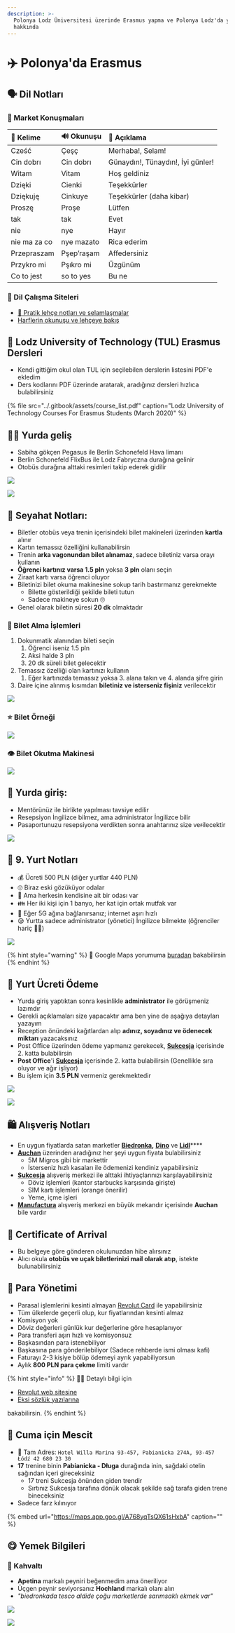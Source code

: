 ```yaml
---
description: >-
  Polonya Lodz Üniversitesi üzerinde Erasmus yapma ve Polonya Lodz'da yaşama
  hakkında
---
```


# ✈️ Polonya'da Erasmus

## 🗣 Dil Notları

### 🛒 Market Konuşmaları

| 💎 Kelime | 🔊 Okunuşu | 📝 Açıklama |
| :--- | :--- | :--- |
| Cześć | Çeşç | Merhaba!, Selam! |
| Cin dobrı | Cin dobrı | Günaydın!, Tünaydın!, İyi günler! |
| Witam | Vitam | Hoş geldiniz |
| Dzięki | Cienki | Teşekkürler |
| Dziękuję | Cinkuye | Teşekkürler \(daha kibar\) |
| Proszę | Proşe | Lütfen |
| tak | tak | Evet |
| nie | nye | Hayır |
| nie ma za co | nye mazato | Rica ederim |
| Przepraszam | Pşep’raşam | Affedersiniz |
| Przykro mi | Pşıkro mi | Üzgünüm |
| Co to jest | so to yes | Bu ne |

### 🔗 Dil Çalışma Siteleri

* [🌟 Pratik lehçe notları ve selamlaşmalar](http://lehceogren.blogspot.com/2012/01/lehcede-selamlasma-hatr-sorma.html)
* [Harflerin okunuşu ve lehçeye bakış](http://www.atilimceviri.com/index.php/ceviri-yapt-g-m-z-diller/item/403-polonyaca)

## 🏫 Lodz University of Technology \(TUL\) Erasmus Dersleri

* Kendi gittiğim okul olan TUL için seçilebilen derslerin listesini PDF'e ekledim
* Ders kodlarını PDF üzerinde aratarak, aradığınız dersleri hızlıca bulabilirsiniz

{% file src="../.gitbook/assets/course\_list.pdf" caption="Lodz University of Technology Courses For Erasmus Students \(March 2020\)" %}

## 🚶‍♂️ Yurda geliş

* Sabiha gökçen Pegasus ile Berlin Schonefeld Hava limanı
* Berlin Schonefeld FlixBus ile Lodz Fabryczna durağına gelinir
* Otobüs durağına alttaki resimleri takip ederek gidilir

![](../.gitbook/assets/lodz_bus_1.png)

![](../.gitbook/assets/lodz_bus_2.png)

## 🚌 Seyahat Notları:

* Biletler otobüs veya trenin içerisindeki bilet makineleri üzerinden **kartla** alınır
* Kartın temassız özelliğini kullanabilirsin
* Trenin **arka vagonundan bilet alınamaz**, sadece biletiniz varsa orayı kullanın
* **Öğrenci kartınız varsa 1.5 pln** yoksa **3 pln** olanı seçin
* Ziraat kartı varsa öğrenci oluyor
* Biletinizi bilet okuma makinesine sokup tarih bastırmanız gerekmekte
  * Bilette gösterildiği şekilde bileti tutun
  * Sadece makineye sokun 🙄
* Genel olarak biletin süresi **20 dk** olmaktadır

### 🎰 Bilet Alma İşlemleri

1. Dokunmatik alanından bileti seçin
   1. Öğrenci iseniz 1.5 pln
   2. Aksi halde 3 pln
   3. 20 dk süreli bilet gelecektir
2. Temassız özelliği olan kartınızı kullanın
   1. Eğer kartınızda temassız yoksa 3. alana takın ve 4. alanda şifre girin
3. Daire içine alınmış kısımdan **biletiniz ve isterseniz fişiniz** verilecektir

![](../.gitbook/assets/buying_ticket_poland.jpeg)

### ⭐ Bilet Örneği

![](../.gitbook/assets/ticket_example.jpg)

### 👁️ Bilet Okutma Makinesi

![](../.gitbook/assets/reading_ticket.jpg)

## 🎫 Yurda giriş:

* Mentörünüz ile birlikte yapılması tavsiye edilir
* Resepsiyon İngilizce bilmez, ama administrator İngilizce bilir
* Pasaportunuzu resepsiyona verdikten sonra anahtarınız size ve~~r~~ilecektir

![](../.gitbook/assets/dorm9_rules.png)

## 📝 9. Yurt Notları

* 💰 Ücreti 500 PLN \(diğer yurtlar 440 PLN\)
* 🙄 Biraz eski gözüküyor odalar
* 🦄 Ama herkesin kendisine ait bir odası var
* 👪 Her iki kişi için 1 banyo, her kat için ortak mutfak var
* 🚀 Eğer 5G ağına bağlanırsanız; internet aşırı hızlı
* 😪 Yurtta sadece administrator \(yönetici\) İngilizce bilmekte \(öğrenciler hariç 💁‍♂️\)

![](../.gitbook/assets/dorm9_5g_internet.jpeg)

{% hint style="warning" %}
📢 Google Maps yorumuma [buradan](https://goo.gl/maps/j6MPrujYwpWX5yUz8) bakabilirsin
{% endhint %}

## 💸 Yurt Ücreti Ödeme

* Yurda giriş yaptıktan sonra kesinlikle **administrator** ile görüşmeniz lazımdır
* Gerekli açıklamaları size yapacaktır ama ben yine de aşağıya detayları yazayım
* Reception önündeki kağıtlardan alıp **adınız, soyadınız ve ödenecek miktarı** yazacaksınız
* Post Office üzerinden ödeme yapmanız gerekecek, [**Sukcesja**](https://goo.gl/maps/Kt3CxorF1v1S8ePC8) içerisinde 2. katta bulabilirsin
* **Post Office**'i [**Sukcesja**](https://goo.gl/maps/Kt3CxorF1v1S8ePC8) içerisinde 2. katta bulabilirsin \(Genellikle sıra oluyor ve ağır işliyor\)
* Bu işlem için **3.5 PLN** vermeniz gerekmektedir

![](../.gitbook/assets/dorm_9_payment_rent.png)

![](../.gitbook/assets/dorm_9_payment_deposit.png.png)

## 🛍️ Alışveriş Notları

* En uygun fiyatlarda satan marketler [**Biedronka**](https://www.google.com/search?sxsrf=ALeKk03Uepgo8fLvpRhlwiFa0M843ICIuw:1583503865852&q=biedronka&npsic=0&rflfq=1&rlha=0&rllag=51748448,19463047,1145&tbm=lcl&ved=2ahUKEwiwt7LLg4boAhUS7KYKHQebAN4QtgN6BAgQEAQ&tbs=lrf:!1m4!1u3!2m2!3m1!1e1!2m1!1e3!3sIAE,lf:1,lf_ui:4&rldoc=1#rlfi=hd:;si:;mv:[[51.781552999999995,19.528505499999998],[51.7216266,19.406815899999998]];tbs:lrf:!1m4!1u3!2m2!3m1!1e1!2m1!1e3!3sIAE,lf:1,lf_ui:4)**,** [**Dino**](https://www.google.pl/maps/place/Market+Dino/@51.7459642,19.4393539,14z/data=!4m5!3m4!1s0x0:0x9d1c4b405cb313!8m2!3d51.7516166!4d19.4487834?shorturl=1) ve [**Lidl**](https://goo.gl/maps/xqfhmXL29XVi8N6R9)\*\*\*\*
* [**Auchan**](https://goo.gl/maps/KjVsoApDhJ8Zo91p8) üzerinden aradığınız her şeyi uygun fiyata bulabilirsiniz
  * 5M Migros gibi bir markettir
  * İsterseniz hızlı kasaları ile ödemenizi kendiniz yapabilirsiniz
* [**Sukcesja**](https://goo.gl/maps/Kt3CxorF1v1S8ePC8) alışveriş merkezi ile alttaki ihtiyaçlarınızı karşılayabilirsiniz
  * Döviz işlemleri \(kantor starbucks karşısında girişte\)
  * SIM kartı işlemleri \(orange önerilir\)
  * Yeme, içme işleri
* [**Manufactura**](https://goo.gl/maps/Wob7D51qytYRY51RA) alışveriş merkezi en büyük mekandır içerisinde **Auchan** bile vardır

## 📧 Certificate of Arrival

* Bu belgeye göre gönderen okulunuzdan hibe alırsınız
* Alıcı okula **otobüs ve uçak biletlerinizi mail olarak atıp**, istekte bulunabilirsiniz

## 💸 Para Yönetimi

* Parasal işlemlerini kesinti almayan [Revolut Card](https://www.revolut.com/) ile yapabilirsiniz
* Tüm ülkelerde geçerli olup, kur fiyatlarından kesinti almaz
* Komisyon yok
* Döviz değerleri günlük kur değerlerine göre hesaplanıyor
* Para transferi aşırı hızlı ve komisyonsuz
* Başkasından para istenebiliyor
* Başkasına para gönderilebiliyor \(Sadece rehberde ismi olması kafi\)
* Faturayı 2-3 kişiye bölüp ödemeyi ayrık yapabiliyorsun
* Aylık **800 PLN para çekme** limiti vardır

{% hint style="info" %}
‍🧙‍♂ Detaylı bilgi için

* [Revolut web sitesine](https://www.revolut.com/)
* [Eksi sözlük yazılarına](https://eksisozluk.com/revolut--4968813)

bakabilirsin.
{% endhint %}

## 🕌 Cuma için Mescit

* 📌 Tam Adres: `Hotel Willa Marina 93-457, Pabianicka 274A, 93-457 Łódź 42 680 23 30`
* **17** trenine binin **Pabianicka - Długa** durağında inin, sağdaki otelin sağından içeri gireceksiniz
  * 17 treni Sukcesja önünden giden trendir
  * Sırtınız Sukcesja tarafına dönük olacak şekilde sağ tarafa giden trene bineceksiniz
* Sadece farz kılınıyor

{% embed url="https://maps.app.goo.gl/A768yqTsQX61sHxbA" caption="" %}

## 😋 Yemek Bilgileri

### 🍳 Kahvaltı

* **Apetina** markalı peyniri beğenmedim ama öneriliyor
* Üçgen peynir seviyorsanız **Hochland** markalı olanı alın
* _"biedronkada tesco aldide çoğu marketlerde sarımsaklı ekmek var"_

![](../.gitbook/assets/cheese_triangle_oland.png)

![](../.gitbook/assets/breakfast_example.jpg)

